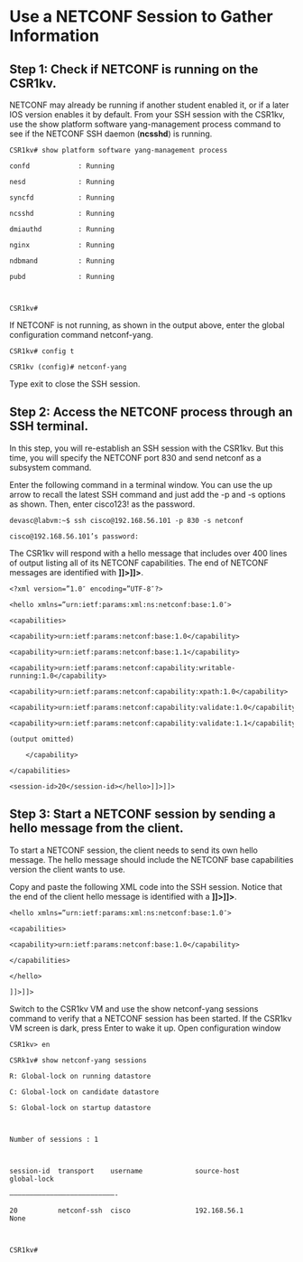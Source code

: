# Use a NETCONF Session to Gather Information

## Step 1:  Check if NETCONF is running on the CSR1kv.

NETCONF may already be running if another student enabled it, or if a later IOS version enables it by default. From your SSH session with the CSR1kv, use the show platform software yang-management process command to see if the NETCONF SSH daemon (**ncsshd**) is running.

    CSR1kv# show platform software yang-management process

    confd            : Running

    nesd             : Running

    syncfd           : Running

    ncsshd           : Running

    dmiauthd         : Running

    nginx            : Running

    ndbmand          : Running

    pubd             : Running

    

    CSR1kv#

If NETCONF is not running, as shown in the output above, enter the global configuration command netconf-yang.

    CSR1kv# config t

    CSR1kv (config)# netconf-yang

Type exit to close the SSH session.

## Step 2:  Access the NETCONF process through an SSH terminal.

In this step, you will re-establish an SSH session with the CSR1kv. But this time, you will specify the NETCONF port 830 and send netconf as a subsystem command.

Enter the following command in a terminal window. You can use the up arrow to recall the latest SSH command and just add the -p and -s options as shown. Then, enter cisco123! as the password.

    devasc@labvm:~$ ssh cisco@192.168.56.101 -p 830 -s netconf

    cisco@192.168.56.101’s password:

The CSR1kv will respond with a hello message that includes over 400 lines of output listing all of its NETCONF capabilities. The end of NETCONF messages are identified with **]]>]]>**.

    <?xml version=”1.0″ encoding=”UTF-8″?>

    <hello xmlns=”urn:ietf:params:xml:ns:netconf:base:1.0″>

    <capabilities>

    <capability>urn:ietf:params:netconf:base:1.0</capability>

    <capability>urn:ietf:params:netconf:base:1.1</capability>

    <capability>urn:ietf:params:netconf:capability:writable-running:1.0</capability>

    <capability>urn:ietf:params:netconf:capability:xpath:1.0</capability>

    <capability>urn:ietf:params:netconf:capability:validate:1.0</capability>

    <capability>urn:ietf:params:netconf:capability:validate:1.1</capability>

    (output omitted)

        </capability>

    </capabilities>

    <session-id>20</session-id></hello>]]>]]>

## Step 3:  Start a NETCONF session by sending a hello message from the client.

To start a NETCONF session, the client needs to send its own hello message. The hello message should include the NETCONF base capabilities version the client wants to use.

Copy and paste the following XML code into the SSH session. Notice that the end of the client hello message is identified with a **]]>]]>**.

    <hello xmlns=”urn:ietf:params:xml:ns:netconf:base:1.0″>

    <capabilities>

    <capability>urn:ietf:params:netconf:base:1.0</capability>

    </capabilities>

    </hello>

    ]]>]]>

Switch to the CSR1kv VM and use the show netconf-yang sessions command to verify that a NETCONF session has been started. If the CSR1kv VM screen is dark, press Enter to wake it up.
Open configuration window

    CSR1kv> en

    CSRk1v# show netconf-yang sessions

    R: Global-lock on running datastore

    C: Global-lock on candidate datastore

    S: Global-lock on startup datastore

    

    Number of sessions : 1

    

    session-id  transport    username             source-host           global-lock

    ——————————————————————————-

    20          netconf-ssh  cisco                192.168.56.1          None

    

    CSR1kv#